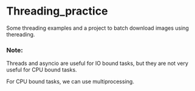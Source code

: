 # Threading_practice

Some threading examples and a project to batch download images using thereading.

### Note: 
Threads and asyncio are useful for IO bound tasks, but they are not very useful for CPU bound tasks.

For CPU bound tasks, we can use multiprocessing.
